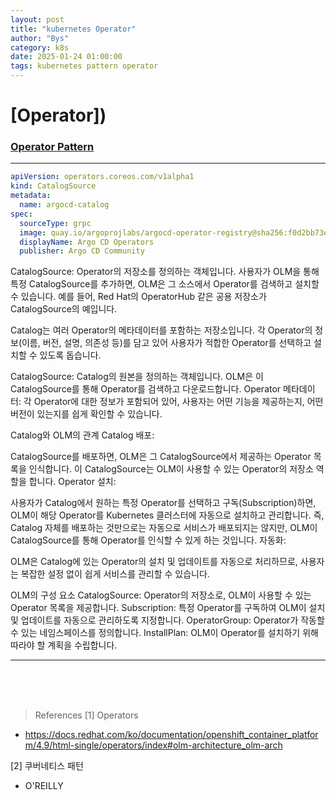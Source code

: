 ```yaml
---
layout: post
title: "kubernetes Operator"
author: "Bys"
category: k8s
date: 2025-01-24 01:00:00
tags: kubernetes pattern operator
---
```


# [Operator])


### [Operator Pattern]()






---


```yaml
apiVersion: operators.coreos.com/v1alpha1
kind: CatalogSource
metadata:
  name: argocd-catalog
spec:
  sourceType: grpc
  image: quay.io/argoprojlabs/argocd-operator-registry@sha256:f0d2bb73e8b9d0561c931b2f2afc81cf28ca5711c476b02ac1887770e799ab92 # 0.13.0
  displayName: Argo CD Operators
  publisher: Argo CD Community

```

CatalogSource:
Operator의 저장소를 정의하는 객체입니다. 사용자가 OLM을 통해 특정 CatalogSource를 추가하면, OLM은 그 소스에서 Operator를 검색하고 설치할 수 있습니다.
예를 들어, Red Hat의 OperatorHub 같은 공용 저장소가 CatalogSource의 예입니다.



Catalog는 여러 Operator의 메타데이터를 포함하는 저장소입니다. 각 Operator의 정보(이름, 버전, 설명, 의존성 등)를 담고 있어 사용자가 적합한 Operator를 선택하고 설치할 수 있도록 돕습니다.

CatalogSource: Catalog의 원본을 정의하는 객체입니다. OLM은 이 CatalogSource를 통해 Operator를 검색하고 다운로드합니다.
Operator 메타데이터: 각 Operator에 대한 정보가 포함되어 있어, 사용자는 어떤 기능을 제공하는지, 어떤 버전이 있는지를 쉽게 확인할 수 있습니다.



Catalog와 OLM의 관계
Catalog 배포:

CatalogSource를 배포하면, OLM은 그 CatalogSource에서 제공하는 Operator 목록을 인식합니다. 이 CatalogSource는 OLM이 사용할 수 있는 Operator의 저장소 역할을 합니다.
Operator 설치:

사용자가 Catalog에서 원하는 특정 Operator를 선택하고 구독(Subscription)하면, OLM이 해당 Operator를 Kubernetes 클러스터에 자동으로 설치하고 관리합니다. 즉, Catalog 자체를 배포하는 것만으로는 자동으로 서비스가 배포되지는 않지만, OLM이 CatalogSource를 통해 Operator를 인식할 수 있게 하는 것입니다.
자동화:

OLM은 Catalog에 있는 Operator의 설치 및 업데이트를 자동으로 처리하므로, 사용자는 복잡한 설정 없이 쉽게 서비스를 관리할 수 있습니다.

OLM의 구성 요소
CatalogSource: Operator의 저장소로, OLM이 사용할 수 있는 Operator 목록을 제공합니다.
Subscription: 특정 Operator를 구독하여 OLM이 설치 및 업데이트를 자동으로 관리하도록 지정합니다.
OperatorGroup: Operator가 작동할 수 있는 네임스페이스를 정의합니다.
InstallPlan: OLM이 Operator를 설치하기 위해 따라야 할 계획을 수립합니다.


-------------------------

<br><br><br>

> References
[1] Operators
- https://docs.redhat.com/ko/documentation/openshift_container_platform/4.9/html-single/operators/index#olm-architecture_olm-arch

[2] 쿠버네티스 패턴
- O'REILLY